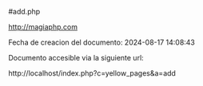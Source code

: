 #add.php  

http://magiaphp.com 

Fecha de creacion del documento: 2024-08-17 14:08:43 

Documento accesible via la siguiente url:  

http://localhost/index.php?c=yellow_pages&a=add 


